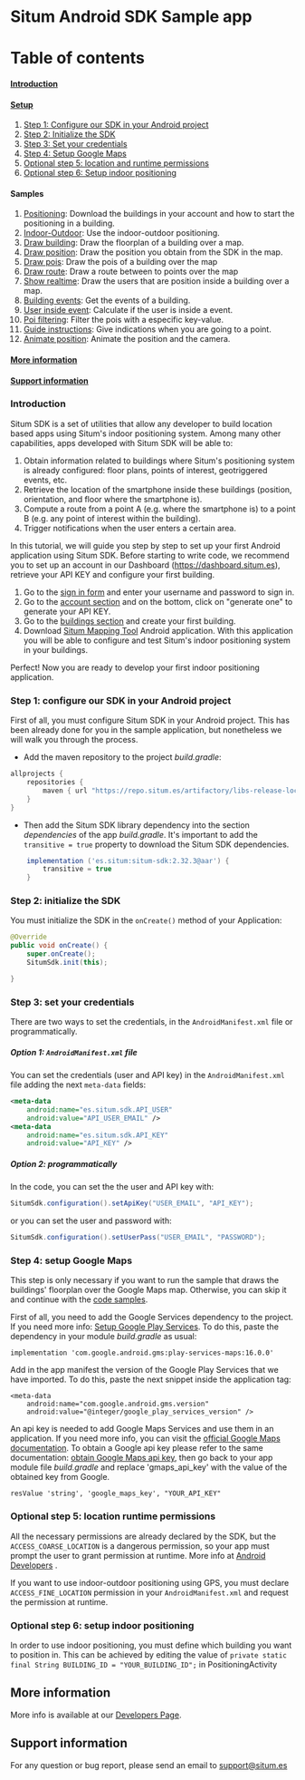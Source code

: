 Situm Android SDK Sample app
=======================
  
# Table of contents
#### [Introduction](#introduction)
#### [Setup](#configureproject)
1. [Step 1: Configure our SDK in your Android project](#configureproject)
2. [Step 2: Initialize the SDK](#init)
3. [Step 3: Set your credentials](#config)
4. [Step 4: Setup Google Maps](#mapsapikey)
5. [Optional step 5: location and runtime permissions](#locationpermissions)
6. [Optional step 6: Setup indoor positioning](#indoorpositioning)

#### Samples

1. [Positioning](https://github.com/situmtech/situm-android-getting-started/blob/master/app/src/main/java/es/situm/gettingstarted/positioning):
Download the buildings in your account and how to start the positioning in a building.
2. [Indoor-Outdoor](https://github.com/situmtech/situm-android-getting-started/tree/master/app/src/main/java/es/situm/gettingstarted/indooroutdoor):
Use the indoor-outdoor positioning.
3. [Draw building](https://github.com/situmtech/situm-android-getting-started/tree/master/app/src/main/java/es/situm/gettingstarted/drawbuilding):
Draw the floorplan of a building over a map.
4. [Draw position](https://github.com/situmtech/situm-android-getting-started/tree/master/app/src/main/java/es/situm/gettingstarted/drawposition):
Draw the position you obtain from the SDK in the map.
5. [Draw pois](https://github.com/situmtech/situm-android-getting-started/tree/master/app/src/main/java/es/situm/gettingstarted/drawpois):
Draw the pois of a building over the map
6. [Draw route](https://github.com/situmtech/situm-android-getting-started/tree/master/app/src/main/java/es/situm/gettingstarted/drawroute):
Draw a route between to points over the map
7. [Show realtime](https://github.com/situmtech/situm-android-getting-started/tree/master/app/src/main/java/es/situm/gettingstarted/realtime):
Draw the users that are position inside a building over a map.
8. [Building events](https://github.com/situmtech/situm-android-getting-started/tree/master/app/src/main/java/es/situm/gettingstarted/buildingevents):
Get the events of a building.
9. [User inside event](https://github.com/situmtech/situm-android-getting-started/tree/master/app/src/main/java/es/situm/gettingstarted/userinsideevent):
Calculate if the user is inside a event.
10. [Poi filtering](https://github.com/situmtech/situm-android-getting-started/tree/master/app/src/main/java/es/situm/gettingstarted/poifiltering):
Filter the pois with a especific key-value.
11. [Guide instructions](https://github.com/situmtech/situm-android-getting-started/tree/master/app/src/main/java/es/situm/gettingstarted/guideinstructions):
Give indications when you are going to a point.
12. [Animate position](https://github.com/situmtech/situm-android-getting-started/tree/master/app/src/main/java/es/situm/gettingstarted/animateposition):
Animate the position and the camera.

#### [More information](#moreinfo)
#### [Support information](#supportinfo)

### Introduction <a name="introduction"></a>

Situm SDK is a set of utilities that allow any developer to build location based apps using Situm's indoor positioning system. 
Among many other capabilities, apps developed with Situm SDK will be able to:

1. Obtain information related to buildings where Situm's positioning system is already configured: 
floor plans, points of interest, geotriggered events, etc.
2. Retrieve the location of the smartphone inside these buildings (position, orientation, and floor 
where the smartphone is).
3. Compute a route from a point A (e.g. where the smartphone is) to a point B (e.g. any point of 
interest within the building).
4. Trigger notifications when the user enters a certain area.

In this tutorial, we will guide you step by step to set up your first Android application using Situm SDK. 
Before starting to write code, we recommend you to set up an account in our Dashboard 
(https://dashboard.situm.es), retrieve your API KEY and configure your first building.

1. Go to the [sign in form](http://dashboard.situm.es/accounts/register) and enter your username 
and password to sign in.
2. Go to the [account section](https://dashboard.situm.es/accounts/profile) and on the bottom, click 
on "generate one" to generate your API KEY.
3. Go to the [buildings section](http://dashboard.situm.es/buildings) and create your first building.
4. Download [Situm Mapping Tool](https://play.google.com/store/apps/details?id=es.situm.maps) 
Android application. With this application you will be able to configure and test Situm's indoor 
positioning system in your buildings.

Perfect! Now you are ready to develop your first indoor positioning application.

### <a name="configureproject"></a> Step 1: configure our SDK in your Android project

First of all, you must configure Situm SDK in your Android project. This has been already done for 
you in the sample application, but nonetheless we will walk you through the process.

* Add the maven repository to the project *build.gradle*:

```groovy
allprojects {
    repositories {
        maven { url "https://repo.situm.es/artifactory/libs-release-local" }
    }
}
```

* Then add the Situm SDK library dependency into the section *dependencies* of the app *build.gradle*.
It's important to add the `transitive = true` property to download the Situm SDK dependencies.

```groovy
    implementation ('es.situm:situm-sdk:2.32.3@aar') {
        transitive = true
    }
```

### <a name="init"></a> Step 2: initialize the SDK

You must initialize the SDK in the `onCreate()` method of your Application:

```java
@Override
public void onCreate() {
    super.onCreate();
    SitumSdk.init(this);

}
```

### <a name="config"></a> Step 3: set your credentials

There are two ways to set the credentials, in the `AndroidManifest.xml` file or programmatically.

##### Option 1: `AndroidManifest.xml` file

You can set the credentials (user and API key) in the `AndroidManifest.xml` file adding the next `meta-data` fields:

```xml
<meta-data
    android:name="es.situm.sdk.API_USER"
    android:value="API_USER_EMAIL" />
<meta-data
    android:name="es.situm.sdk.API_KEY"
    android:value="API_KEY" />
```

##### Option 2: programmatically

In the code, you can set the the user and API key with:

```java
SitumSdk.configuration().setApiKey("USER_EMAIL", "API_KEY");
```

or you can set the user and password with:

```java
SitumSdk.configuration().setUserPass("USER_EMAIL", "PASSWORD");
```




### <a name="mapsapikey"><a/> Step 4: setup Google Maps 
This step is only necessary if you want to run the sample that draws the buildings' floorplan over the 
Google Maps map. Otherwise, you can skip it and continue with the [code samples](#samples).

First of all, you need to add the Google Services dependency to the project. If you need more info: 
[Setup Google Play Services](https://developers.google.com/android/guides/setup). To do this, paste the dependency in 
your module *build.gradle* as usual:
```
implementation 'com.google.android.gms:play-services-maps:16.0.0'
```
Add in the app manifest the version of the Google Play Services that we have imported. To do this, paste
the next snippet inside the application tag:
```
<meta-data
    android:name="com.google.android.gms.version"
    android:value="@integer/google_play_services_version" />
```

An api key is needed to add Google Maps Services and use them in an application. If you need more info,
you can visit the [official Google Maps documentation](https://developers.google.com/maps/documentation/android-api/intro). 
To obtain a Google api key please refer to the same documentation: 
[obtain Google Maps api key](https://developers.google.com/maps/documentation/android-api/signup), 
then go back to your app module file *build.gradle* and replace 'gmaps_api_key' with the value of the 
obtained key from Google.
```
resValue 'string', 'google_maps_key', "YOUR_API_KEY"
```





### <a name="locationpermissions"><a/> Optional step 5: location runtime permissions
	
All the necessary permissions are already declared by the SDK, but the `ACCESS_COARSE_LOCATION` is a dangerous permission, so your app must prompt the user to grant permission at runtime. More info at [Android Developers](https://developer.android.com/training/permissions/requesting.html) .

If you want to use indoor-outdoor positioning using GPS, you must declare `ACCESS_FINE_LOCATION` permission in your `AndroidManifest.xml` and request the permission at runtime. 



### <a name="indoorpositioning"></a> Optional step 6: setup indoor positioning
In order to use indoor positioning, you must define which building you want to position in. This can be achieved by editing the value of `private static final String BUILDING_ID = "YOUR_BUILDING_ID";` in PositioningActivity

## <a name="moreinfo"></a> More information

More info is available at our [Developers Page](https://des.situm.es/developers/pages/android/).

## <a name="supportinfo"></a> Support information

For any question or bug report, please send an email to [support@situm.es](mailto:support@situm.es)
